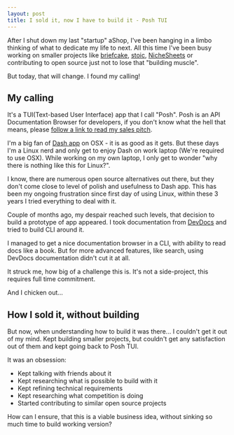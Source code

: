 ```yaml
---
layout: post
title: I sold it, now I have to build it - Posh TUI
---
```


After I shut down my last "startup" aShop, I've been hanging in a limbo thinking of what to dedicate my life to next. All this time I've been busy working on smaller projects like [briefcake](https://briefcake.com), [stoic](https://github.com/skatkov/stoic), [NicheSheets](https://nichesheets.com) or contributing to open source just not to lose that "building muscle".

But today, that will change. I found my calling!

## My calling
It's a TUI(Text-based User Interface) app that I call "Posh". Posh is an API Documentation Browser for developers, if you don't know what the hell that means, please [follow a link to read my sales pitch](https://skatkov.gumroad.com/l/pxbxx).

I'm a big fan of [Dash app](https://kapeli.com/dash) on OSX - it is as good as it gets. But these days I'm a Linux nerd and only get to enjoy Dash on work laptop (We're required to use OSX). While working on my own laptop, I only get to wonder "why there is nothing like this for Linux?".

I know, there are numerous open source alternatives out there, but they don't come close to level of polish and usefulness to Dash app. This has been my ongoing frustration since first day of using Linux, within these 3 years I tried everything to deal with it. 

Couple of months ago, my despair reached such levels, that decision to build a prototype of app appeared. I took documentation from [DevDocs](https://github.com/freeCodeCamp/devdocs) and tried to build CLI around it.

I managed to get a nice documentation browser in a CLI, with ability to read docs like a book. But for more advanced features, like search, using DevDocs documentation didn't cut it at all. 

It struck me, how big of a challenge this is. It's not a side-project, this requires full time commitment. 

And I chicken out...

## How I sold it, without building
But now, when understanding how to build it was there... I couldn't get it out of my mind. Kept building smaller projects, but couldn't get any satisfaction out of them and kept going back to Posh TUI.

It was an obsession:
- Kept talking with friends about it
- Kept researching what is possible to build with it
- Kept refining technical requirements
- Kept researching what competition is doing
- Started contributing to similar open source projects

How can I ensure, that this is a viable business idea, without sinking so much time to build working version? 


